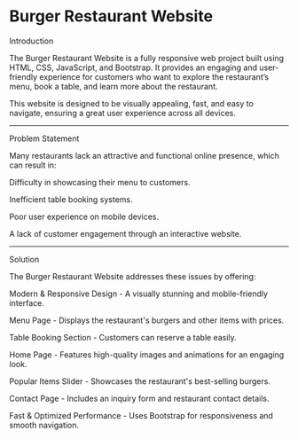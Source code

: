 <h1>Burger Restaurant Website</h1>

Introduction

The Burger Restaurant Website is a fully responsive web project built using HTML, CSS, JavaScript, and Bootstrap. It provides an engaging and user-friendly experience for customers who want to explore the restaurant’s menu, book a table, and learn more about the restaurant.

This website is designed to be visually appealing, fast, and easy to navigate, ensuring a great user experience across all devices.
<hr>

Problem Statement

Many restaurants lack an attractive and functional online presence, which can result in:

Difficulty in showcasing their menu to customers.

Inefficient table booking systems.

Poor user experience on mobile devices.

A lack of customer engagement through an interactive website.
<hr>

Solution

The Burger Restaurant Website addresses these issues by offering:

Modern & Responsive Design - A visually stunning and mobile-friendly interface.

Menu Page - Displays the restaurant's burgers and other items with prices.

Table Booking Section - Customers can reserve a table easily.

Home Page - Features high-quality images and animations for an engaging look.

Popular Items Slider - Showcases the restaurant's best-selling burgers.

Contact Page - Includes an inquiry form and restaurant contact details.

Fast & Optimized Performance - Uses Bootstrap for responsiveness and smooth navigation.
